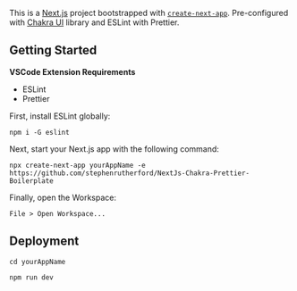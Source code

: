 This is a [Next.js](https://nextjs.org/) project bootstrapped with [`create-next-app`](https://github.com/vercel/next.js/tree/canary/packages/create-next-app). Pre-configured with [Chakra UI](https://chakra-ui.com/) library and ESLint with Prettier.

## Getting Started
**VSCode Extension Requirements**
* ESLint
* Prettier

First, install ESLint globally:

```
npm i -G eslint
```
Next, start your Next.js app with the following command:

```
npx create-next-app yourAppName -e https://github.com/stephenrutherford/NextJs-Chakra-Prettier-Boilerplate
```
Finally, open the Workspace:
```
File > Open Workspace...
```
## Deployment
```
cd yourAppName
```
```
npm run dev
```
